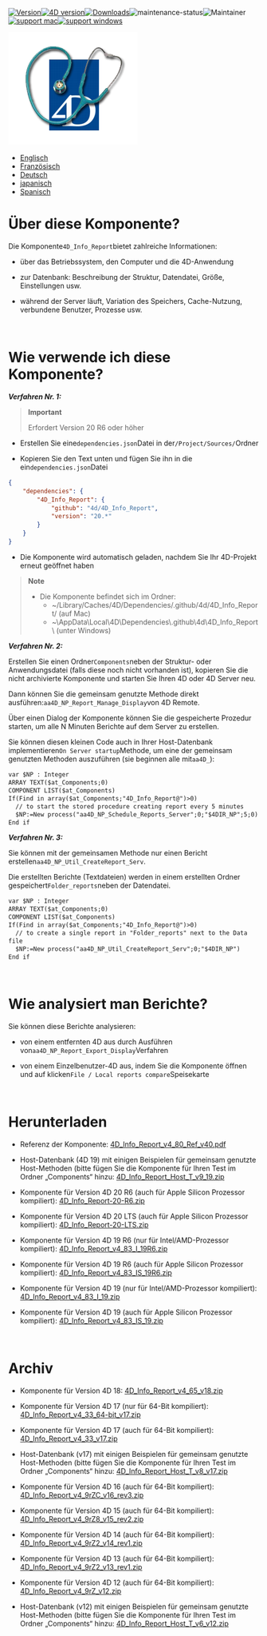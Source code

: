 [![Version](https://img.shields.io/endpoint?url=https://gist.githubusercontent.com/CGareau/dd2aa26e5b6c4152e80e7d3d09f2486a/raw/release_4dir.json)](https://github.com/4d/4D_Info_Report/releases/latest/)[![4D version](https://img.shields.io/endpoint?url=https://gist.githubusercontent.com/CGareau/dd2aa26e5b6c4152e80e7d3d09f2486a/raw/version_4dir.json)](<>)[![Downloads](https://img.shields.io/github/downloads/4d/4D_Info_Report/total.svg)](https://GitHub.com/4d/4D_Info_Report/releases/latest/)![maintenance-status](https://img.shields.io/badge/maintenance-actively--developed-brightgreen.svg)![Maintainer](https://img.shields.io/badge/maintainer-ThomasSchlumberger-blue)<br>[![support mac](https://img.shields.io/badge/macOS-000000.svg?style=flat-square&logo=apple&labelColor=000000&logoColor=white)](<>)[![support windows](https://img.shields.io/badge/windows-0078D6.svg?style=flat-square&logo=MODX&logoColor=white)](<>)

![info_report](https://raw.githubusercontent.com/4d/4D_Info_Report/main/images/4DIR.png)

* [Englisch](README.md)
* [Französisch](README.fr.md)
* [Deutsch](README.de.md)
* [japanisch](README.ja.md)
* [Spanisch](README.es.md)

# Über diese Komponente?

Die Komponente`4D_Info_Report`bietet zahlreiche Informationen:

* über das Betriebssystem, den Computer und die 4D-Anwendung

* zur Datenbank: Beschreibung der Struktur, Datendatei, Größe, Einstellungen usw.

* während der Server läuft, Variation des Speichers, Cache-Nutzung, verbundene Benutzer, Prozesse usw.

<br>

# Wie verwende ich diese Komponente?

**_Verfahren Nr. 1:_**

> **Important**
>
> Erfordert Version 20 R6 oder höher

* Erstellen Sie eine`dependencies.json`Datei in der`/Project/Sources/`Ordner

* Kopieren Sie den Text unten und fügen Sie ihn in die ein`dependencies.json`Datei

```json
{
	"dependencies": {
		"4D_Info_Report": {
			"github": "4d/4D_Info_Report",
			"version": "20.*"
		}
	}
}
```

-   Die Komponente wird automatisch geladen, nachdem Sie Ihr 4D-Projekt erneut geöffnet haben

> **Note**
>
> * Die Komponente befindet sich im Ordner:
>   * ~/Library/Caches/4D/Dependencies/.github/4d/4D_Info_Report/ (auf Mac)
>   * ~\AppData\Local\4D\Dependencies\\.github\4d\4D_Info_Report\ (unter Windows)

**_Verfahren Nr. 2:_**

Erstellen Sie einen Ordner`Components`neben der Struktur- oder Anwendungsdatei (falls diese noch nicht vorhanden ist), kopieren Sie die nicht archivierte Komponente und starten Sie Ihren 4D oder 4D Server neu.

Dann können Sie die gemeinsam genutzte Methode direkt ausführen:`aa4D_NP_Report_Manage_Display`von 4D Remote.

Über einen Dialog der Komponente können Sie die gespeicherte Prozedur starten, um alle N Minuten Berichte auf dem Server zu erstellen.

Sie können diesen kleinen Code auch in Ihrer Host-Datenbank implementieren`On Server startup`Methode, um eine der gemeinsam genutzten Methoden auszuführen (sie beginnen alle mit`aa4D_`):

```4d
var $NP : Integer
ARRAY TEXT($at_Components;0)
COMPONENT LIST($at_Components)
If(Find in array($at_Components;"4D_Info_Report@")>0)
  // to start the stored procedure creating report every 5 minutes
  $NP:=New process("aa4D_NP_Schedule_Reports_Server";0;"$4DIR_NP";5;0)
End if
```

**_Verfahren Nr. 3:_**

Sie können mit der gemeinsamen Methode nur einen Bericht erstellen`aa4D_NP_Util_CreateReport_Serv`.

Die erstellten Berichte (Textdateien) werden in einem erstellten Ordner gespeichert`Folder_reports`neben der Datendatei.

```4d
var $NP : Integer
ARRAY TEXT($at_Components;0)
COMPONENT LIST($at_Components)
If(Find in array($at_Components;"4D_Info_Report@")>0)
  // to create a single report in "Folder_reports" next to the Data file
  $NP:=New process("aa4D_NP_Util_CreateReport_Serv";0;"$4DIR_NP")
End if
```

<br>

# Wie analysiert man Berichte?

Sie können diese Berichte analysieren:

* von einem entfernten 4D aus durch Ausführen von`aa4D_NP_Report_Export_Display`Verfahren

* von einem Einzelbenutzer-4D aus, indem Sie die Komponente öffnen und auf klicken`File / Local reports compare`Speisekarte

<br>

# Herunterladen

* Referenz der Komponente: [4D_Info_Report_v4_80_Ref_v40.pdf](https://github.com/4d/4D_Info_Report/releases/download/archives/4D_Info_Report_v4_80_Ref_v40.pdf)

* Host-Datenbank (4D 19) mit einigen Beispielen für gemeinsam genutzte Host-Methoden (bitte fügen Sie die Komponente für Ihren Test im Ordner „Components“ hinzu: [4D_Info_Report_Host_T_v9_19.zip](https://github.com/4d/4D_Info_Report/releases/download/archives/4D_Info_Report_Host_T_v9_19.zip)

* Komponente für Version 4D 20 R6 (auch für Apple Silicon Prozessor kompiliert): [4D_Info_Report-20-R6.zip](https://github.com/4d/4D_Info_Report/releases/latest/download/4D_Info_Report-20-R6.zip)

* Komponente für Version 4D 20 LTS (auch für Apple Silicon Prozessor kompiliert): [4D_Info_Report-20-LTS.zip](https://github.com/4d/4D_Info_Report/releases/latest/download/4D_Info_Report-20-LTS.zip)

* Komponente für Version 4D 19 R6 (nur für Intel/AMD-Prozessor kompiliert): [4D_Info_Report_v4_83_I_19R6.zip](https://github.com/4d/4D_Info_Report/releases/download/archives/4D_Info_Report_v4_83_I_19R6.zip)

* Komponente für Version 4D 19 R6 (auch für Apple Silicon Prozessor kompiliert): [4D_Info_Report_v4_83_IS_19R6.zip](https://github.com/4d/4D_Info_Report/releases/download/archives/4D_Info_Report_v4_83_IS_19R6.zip)

* Komponente für Version 4D 19 (nur für Intel/AMD-Prozessor kompiliert): [4D_Info_Report_v4_83_I_19.zip](https://github.com/4d/4D_Info_Report/releases/download/archives/4D_Info_Report_v4_83_I_19.zip)

* Komponente für Version 4D 19 (auch für Apple Silicon Prozessor kompiliert): [4D_Info_Report_v4_83_IS_19.zip](https://github.com/4d/4D_Info_Report/releases/download/archives/4D_Info_Report_v4_83_IS_19.zip)

<br>

# Archiv

* Komponente für Version 4D 18: [4D_Info_Report_v4_65_v18.zip](https://github.com/4d/4D_Info_Report/releases/download/archives/4D_Info_Report_v4_65_v18.zip)

* Komponente für Version 4D 17 (nur für 64-Bit kompiliert): [4D_Info_Report_v4_33_64-bit_v17.zip](https://github.com/4d/4D_Info_Report/releases/download/archives/4D_Info_Report_v4_33_64-bit_v17.zip)

* Komponente für Version 4D 17 (auch für 64-Bit kompiliert): [4D_Info_Report_v4_33_v17.zip](https://github.com/4d/4D_Info_Report/releases/download/archives/4D_Info_Report_v4_33_v17.zip)

* Host-Datenbank (v17) mit einigen Beispielen für gemeinsam genutzte Host-Methoden (bitte fügen Sie die Komponente für Ihren Test im Ordner „Components“ hinzu: [4D_Info_Report_Host_T_v8_v17.zip](https://github.com/4d/4D_Info_Report/releases/download/archives/4D_Info_Report_Host_T_v8_v17.zip)

* Komponente für Version 4D 16 (auch für 64-Bit kompiliert): [4D_Info_Report_v4_9rZC_v16_rev3.zip](https://github.com/4d/4D_Info_Report/releases/download/archives/4D_Info_Report_v4_9rZC_v16_rev3.zip)

* Komponente für Version 4D 15 (auch für 64-Bit kompiliert): [4D_Info_Report_v4_9rZ8_v15_rev2.zip](https://github.com/4d/4D_Info_Report/releases/download/archives/4D_Info_Report_v4_9rZ8_v15_rev2.zip)

* Komponente für Version 4D 14 (auch für 64-Bit kompiliert): [4D_Info_Report_v4_9rZ2_v14_rev1.zip](https://github.com/4d/4D_Info_Report/releases/download/archives/4D_Info_Report_v4_9rZ2_v14_rev1.zip)

* Komponente für Version 4D 13 (auch für 64-Bit kompiliert): [4D_Info_Report_v4_9rZ2_v13_rev1.zip](https://github.com/4d/4D_Info_Report/releases/download/archives/4D_Info_Report_v4_9rZ2_v13_rev1.zip)

* Komponente für Version 4D 12 (auch für 64-Bit kompiliert): [4D_Info_Report_v4_9rZ_v12.zip](https://github.com/4d/4D_Info_Report/releases/download/archives/4D_Info_Report_v4_9rZ_v12.zip)

* Host-Datenbank (v12) mit einigen Beispielen für gemeinsam genutzte Host-Methoden (bitte fügen Sie die Komponente für Ihren Test im Ordner „Components“ hinzu: [4D_Info_Report_Host_T_v6_v12.zip](https://github.com/4d/4D_Info_Report/releases/download/archives/4D_Info_Report_Host_T_v6_v12.zip)
